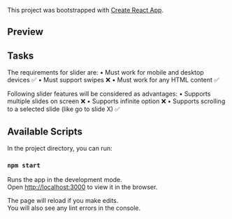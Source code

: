 This project was bootstrapped with [Create React App](https://github.com/facebook/create-react-app).

## Preview



## Tasks
The requirements for slider are:
•	Must work for mobile and desktop devices ✅
•	Must support swipes ❌
•	Must work for any HTML content ✅
 
Following slider features will be considered as advantages:
•	Supports multiple slides on screen ❌
•	Supports infinite option ❌
•	Supports scrolling to a selected slide (like go to slide X) ✅


## Available Scripts

In the project directory, you can run:

### `npm start`

Runs the app in the development mode.<br />
Open [http://localhost:3000](http://localhost:3000) to view it in the browser.

The page will reload if you make edits.<br />
You will also see any lint errors in the console.


